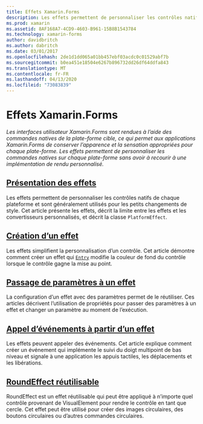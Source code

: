 ```yaml
---
title: Effets Xamarin.Forms
description: Les effets permettent de personnaliser les contrôles natifs de chaque plateforme sans avoir à implémenter de convertisseur personnalisé.
ms.prod: xamarin
ms.assetid: 8AF168A7-4CD9-4603-B961-15B8B1543784
ms.technology: xamarin-forms
author: davidbritch
ms.author: dabritch
ms.date: 03/01/2017
ms.openlocfilehash: 2de1d1dd065a01bb457ebf03acdc0c01529abf7b
ms.sourcegitcommit: b0ea451e18504e6267b896732dd26df64ddfa843
ms.translationtype: MT
ms.contentlocale: fr-FR
ms.lasthandoff: 04/13/2020
ms.locfileid: "73083839"
---
```

# <a name="xamarinforms-effects"></a>Effets Xamarin.Forms

_Les interfaces utilisateur Xamarin.Forms sont rendues à l’aide des commandes natives de la plate-forme cible, ce qui permet aux applications Xamarin.Forms de conserver l’apparence et la sensation appropriées pour chaque plate-forme. Les effets permettent de personnaliser les commandes natives sur chaque plate-forme sans avoir à recourir à une implémentation de rendu personnalisé._

## <a name="introduction-to-effects"></a>[Présentation des effets](introduction.md)

Les effets permettent de personnaliser les contrôles natifs de chaque plateforme et sont généralement utilisés pour les petits changements de style. Cet article présente les effets, décrit la limite entre les effets et les convertisseurs personnalisés, et décrit la classe `PlatformEffect`.

## <a name="creating-an-effect"></a>[Création d’un effet](creating.md)

Les effets simplifient la personnalisation d’un contrôle. Cet article démontre comment créer un effet qui [`Entry`](xref:Xamarin.Forms.Entry) modifie la couleur de fond du contrôle lorsque le contrôle gagne la mise au point.

## <a name="passing-parameters-to-an-effect"></a>[Passage de paramètres à un effet](passing-parameters/index.md)

La configuration d’un effet avec des paramètres permet de le réutiliser. Ces articles décrivent l’utilisation de propriétés pour passer des paramètres à un effet et changer un paramètre au moment de l’exécution.

## <a name="invoking-events-from-an-effect"></a>[Appel d’événements à partir d’un effet](touch-tracking.md)

Les effets peuvent appeler des événements. Cet article explique comment créer un événement qui implémente le suivi du doigt multipoint de bas niveau et signale à une application les appuis tactiles, les déplacements et les libérations.

## <a name="reusable-roundeffect"></a>[RoundEffect réutilisable](reusable-roundeffect.md)

RoundEffect est un effet réutilisable qui peut être appliqué à n’importe quel contrôle provenant de VisualElement pour rendre le contrôle en tant que cercle. Cet effet peut être utilisé pour créer des images circulaires, des boutons circulaires ou d’autres commandes circulaires.
